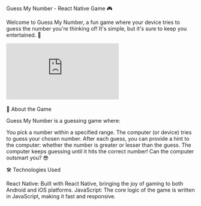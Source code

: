 Guess My Number - React Native Game 🎮

Welcome to Guess My Number, a fun game where your device tries to guess the number you're thinking of! It's simple, but it's sure to keep you entertained. 🎉

![Alt text](https://github.com/HeenaVR/GuessTheNumber/blob/7128d250b177bd3e05b4895e38166b126a87a7d3/GuessMyNumber.pdf)

🚀 About the Game

Guess My Number is a guessing game where:

You pick a number within a specified range.
The computer (or device) tries to guess your chosen number.
After each guess, you can provide a hint to the computer: whether the number is greater or lesser than the guess.
The computer keeps guessing until it hits the correct number!
Can the computer outsmart you? 😎

🛠️ Technologies Used

React Native: Built with React Native, bringing the joy of gaming to both Android and iOS platforms.
JavaScript: The core logic of the game is written in JavaScript, making it fast and responsive.
